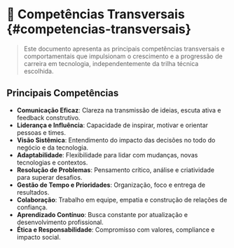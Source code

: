<!--
---
title: "Competências Transversais em Tecnologia"
description: "Descrição das competências transversais do mapa de carreira em tecnologia."
author: "Tiago N Pinto Silva"
created_date: "2024-06-10"
version: "1.0.0"
tags:
  - competencias
  - mapa-carreira
categories:
  - Carreira
  - Tecnologia
language: "pt-BR"
---
-->
<!--
⚠️ Bloco acima: metadados para busca semântica e IA. Pode ser ignorado na leitura.
-->

# 🧩 Competências Transversais {#competencias-transversais}

<!-- summary:start -->
> Este documento apresenta as principais competências transversais e comportamentais que impulsionam o crescimento e a progressão de carreira em tecnologia, independentemente da trilha técnica escolhida.
<!-- summary:end -->

## Principais Competências

- **Comunicação Eficaz**: Clareza na transmissão de ideias, escuta ativa e feedback construtivo.
- **Liderança e Influência**: Capacidade de inspirar, motivar e orientar pessoas e times.
- **Visão Sistêmica**: Entendimento do impacto das decisões no todo do negócio e da tecnologia.
- **Adaptabilidade**: Flexibilidade para lidar com mudanças, novas tecnologias e contextos.
- **Resolução de Problemas**: Pensamento crítico, análise e criatividade para superar desafios.
- **Gestão de Tempo e Prioridades**: Organização, foco e entrega de resultados.
- **Colaboração**: Trabalho em equipe, empatia e construção de relações de confiança.
- **Aprendizado Contínuo**: Busca constante por atualização e desenvolvimento profissional.
- **Ética e Responsabilidade**: Compromisso com valores, compliance e impacto social. 